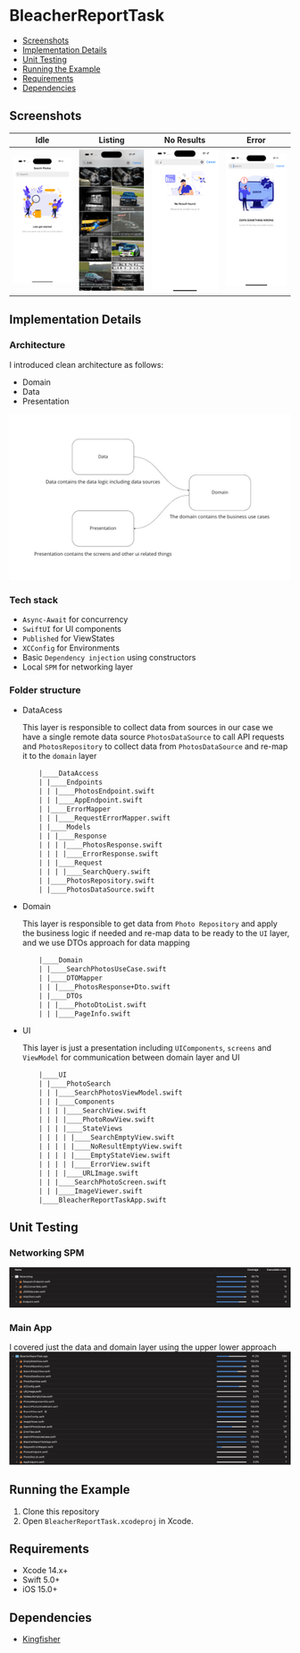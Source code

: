 # BleacherReportTask

- [Screenshots](#Screenshots)
- [Implementation Details](#implementation-details)
- [Unit Testing](#unit-testing)
- [Running the Example](#run-sample)
- [Requirements](#requirements)
- [Dependencies](#Dependencies)

## Screenshots

| Idle  |  Listing | No Results |  Error |
|---|---|---|---|
| <img src="screenshots/idle.png" width="200">  | <img src="screenshots/listing.png" width="200">|<img src="screenshots/no_results.png" width="200"> | <img src="screenshots/error.png" width="200">

## Implementation Details
  ### Architecture
 I introduced clean architecture as follows:
   * Domain
   * Data
   * Presentation

![image](screenshots/architecture.png)

### Tech stack
 * `Async-Await` for concurrency 
 * `SwiftUI` for UI components
 * `Published` for ViewStates
 * `XCConfig` for Environments
 * Basic `Dependency injection` using constructors
 * Local `SPM` for networking layer


 ### Folder structure
 * DataAcess
    
   This layer is responsible to collect data from sources in our case we have a single remote data source `PhotosDataSource` to call API requests and `PhotosRepository` to collect data from `PhotosDataSource` and re-map it to the `domain` layer
    ``` 
        |____DataAccess
        | |____Endpoints
        | | |____PhotosEndpoint.swift
        | | |____AppEndpoint.swift
        | |____ErrorMapper
        | | |____RequestErrorMapper.swift
        | |____Models
        | | |____Response
        | | | |____PhotosResponse.swift
        | | | |____ErrorResponse.swift
        | | |____Request
        | | | |____SearchQuery.swift
        | |____PhotosRepository.swift
        | |____PhotosDataSource.swift
    ```
* Domain

    This layer is responsible to get data from `Photo Repository` and apply the business logic if needed and re-map data to be ready to the `UI` layer, and we use DTOs approach for data mapping
    ``` 
        |____Domain
        | |____SearchPhotosUseCase.swift
        | |____DTOMapper
        | | |____PhotosResponse+Dto.swift
        | |____DTOs
        | | |____PhotoDtoList.swift
        | | |____PageInfo.swift
    ```
* UI

   This layer is just a presentation including `UIComponents`, `screens` and `ViewModel` for communication between domain layer and UI

    ```
        |____UI
        | |____PhotoSearch
        | | |____SearchPhotosViewModel.swift
        | | |____Components
        | | | |____SearchView.swift
        | | | |____PhotoRowView.swift
        | | | |____StateViews
        | | | | |____SearchEmptyView.swift
        | | | | |____NoResultEmptyView.swift
        | | | | |____EmptyStateView.swift
        | | | | |____ErrorView.swift
        | | | |____URLImage.swift
        | | |____SearchPhotoScreen.swift
        | | |____ImageViewer.swift
        |____BleacherReportTaskApp.swift
    ```
## Unit Testing
   ### Networking SPM
   
   ![image](screenshots/networking_cov.png)

   ### Main App
   I covered just the data and domain layer using the upper lower approach 
   ![image](screenshots/app_cov.png)


## Running the Example
1. Clone this repository
2. Open `BleacherReportTask.xcodeproj` in Xcode. 

## Requirements
- Xcode 14.x+
- Swift 5.0+
- iOS 15.0+

## Dependencies
- [Kingfisher](https://github.com/onevcat/Kingfisher)